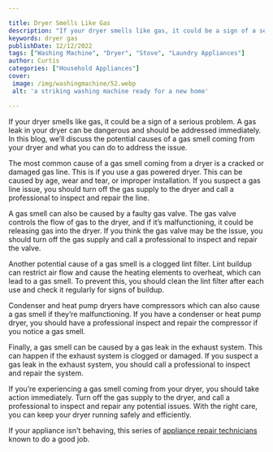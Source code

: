```yaml
---

title: Dryer Smells Like Gas
description: "If your dryer smells like gas, it could be a sign of a serious problem. A gas leak in your dryer can be dangerous and should be ad...continue on"
keywords: dryer gas
publishDate: 12/12/2022
tags: ["Washing Machine", "Dryer", "Stove", "Laundry Appliances"]
author: Curtis
categories: ["Household Appliances"]
cover: 
 image: /img/washingmachine/52.webp
 alt: 'a striking washing machine ready for a new home'

---
```


If your dryer smells like gas, it could be a sign of a serious problem. A gas leak in your dryer can be dangerous and should be addressed immediately. In this blog, we’ll discuss the potential causes of a gas smell coming from your dryer and what you can do to address the issue.

The most common cause of a gas smell coming from a dryer is a cracked or damaged gas line. This is if you use a gas powered dryer. This can be caused by age, wear and tear, or improper installation. If you suspect a gas line issue, you should turn off the gas supply to the dryer and call a professional to inspect and repair the line.

A gas smell can also be caused by a faulty gas valve. The gas valve controls the flow of gas to the dryer, and if it’s malfunctioning, it could be releasing gas into the dryer. If you think the gas valve may be the issue, you should turn off the gas supply and call a professional to inspect and repair the valve.

Another potential cause of a gas smell is a clogged lint filter. Lint buildup can restrict air flow and cause the heating elements to overheat, which can lead to a gas smell. To prevent this, you should clean the lint filter after each use and check it regularly for signs of buildup.

Condenser and heat pump dryers have compressors which can also cause a gas smell if they’re malfunctioning. If you have a condenser or heat pump dryer, you should have a professional inspect and repair the compressor if you notice a gas smell.

Finally, a gas smell can be caused by a gas leak in the exhaust system. This can happen if the exhaust system is clogged or damaged. If you suspect a gas leak in the exhaust system, you should call a professional to inspect and repair the system.

If you’re experiencing a gas smell coming from your dryer, you should take action immediately. Turn off the gas supply to the dryer, and call a professional to inspect and repair any potential issues. With the right care, you can keep your dryer running safely and efficiently.

If your appliance isn't behaving, this series of <a href="/pages/appliance-repair-technicians/">appliance repair technicians</a> known to do a good job.